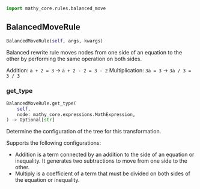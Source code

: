 ```python

import mathy_core.rules.balanced_move
```

## BalancedMoveRule
```python
BalancedMoveRule(self, args, kwargs)
```
Balanced rewrite rule moves nodes from one side of an equation
to the other by performing the same operation on both sides.

Addition: `a + 2 = 3` -> `a + 2 - 2 = 3 - 2`
Multiplication: `3a = 3` -> `3a / 3 = 3 / 3`

### get_type
```python
BalancedMoveRule.get_type(
    self, 
    node: mathy_core.expressions.MathExpression, 
) -> Optional[str]
```
Determine the configuration of the tree for this transformation.

Supports the following configurations:
 - Addition is a term connected by an addition to the side of an equation
   or inequality. It generates two subtractions to move from one side to the
   other.
 - Multiply is a coefficient of a term that must be divided on both sides of
   the equation or inequality.
